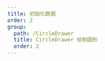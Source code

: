 ```yaml
---
title: 初始化数据
order: 2
group:
  path: /CircleDrawer
  title: CircleDrawer 绘制圆形
  order: 2
---
```


<code src="./initData.tsx" compact="true" defaultShowCode="true"></code>
